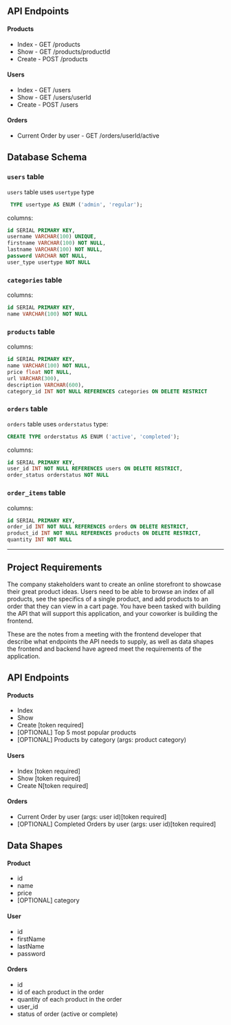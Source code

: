 ## API Endpoints
#### Products
- Index - GET /products
- Show - GET /products/productId
- Create - POST /products

#### Users
- Index - GET /users 
- Show - GET /users/userId 
- Create - POST /users

#### Orders
- Current Order by user - GET /orders/userId/active

## Database Schema

### `users` table

`users` table uses `usertype` type
```sql
 TYPE usertype AS ENUM ('admin', 'regular');
 ```

columns:
```sql
id SERIAL PRIMARY KEY,
username VARCHAR(100) UNIQUE,
firstname VARCHAR(100) NOT NULL, 
lastname VARCHAR(100) NOT NULL, 
password VARCHAR NOT NULL,
user_type usertype NOT NULL
```

### `categories` table

columns:
```sql
id SERIAL PRIMARY KEY,
name VARCHAR(100) NOT NULL
```

### `products` table

columns:
```sql
id SERIAL PRIMARY KEY,
name VARCHAR(100) NOT NULL, 
price float NOT NULL, 
url VARCHAR(300),
description VARCHAR(600),
category_id INT NOT NULL REFERENCES categories ON DELETE RESTRICT
```
### `orders` table

`orders` table uses `orderstatus` type:
```sql
CREATE TYPE orderstatus AS ENUM ('active', 'completed');
```

columns:
```sql
id SERIAL PRIMARY KEY,
user_id INT NOT NULL REFERENCES users ON DELETE RESTRICT,
order_status orderstatus NOT NULL
```

### `order_items` table

columns:
```sql
id SERIAL PRIMARY KEY,
order_id INT NOT NULL REFERENCES orders ON DELETE RESTRICT,
product_id INT NOT NULL REFERENCES products ON DELETE RESTRICT,
quantity INT NOT NULL
```

<hr>

## Project Requirements
The company stakeholders want to create an online storefront to showcase their great product ideas. Users need to be able to browse an index of all products, see the specifics of a single product, and add products to an order that they can view in a cart page. You have been tasked with building the API that will support this application, and your coworker is building the frontend.

These are the notes from a meeting with the frontend developer that describe what endpoints the API needs to supply, as well as data shapes the frontend and backend have agreed meet the requirements of the application. 

## API Endpoints
#### Products
- Index 
- Show
- Create [token required]
- [OPTIONAL] Top 5 most popular products 
- [OPTIONAL] Products by category (args: product category)

#### Users
- Index [token required]
- Show [token required]
- Create N[token required]

#### Orders
- Current Order by user (args: user id)[token required]
- [OPTIONAL] Completed Orders by user (args: user id)[token required]

## Data Shapes
#### Product
-  id
- name
- price
- [OPTIONAL] category

#### User
- id
- firstName
- lastName
- password

#### Orders
- id
- id of each product in the order
- quantity of each product in the order
- user_id
- status of order (active or complete)

